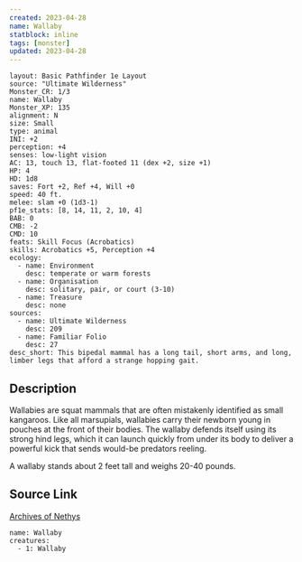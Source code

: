 ```yaml
---
created: 2023-04-28
name: Wallaby
statblock: inline
tags: [monster]
updated: 2023-04-28
---
```

```statblock
layout: Basic Pathfinder 1e Layout
source: "Ultimate Wilderness"
Monster_CR: 1/3
name: Wallaby
Monster_XP: 135
alignment: N
size: Small
type: animal
INI: +2
perception: +4
senses: low-light vision
AC: 13, touch 13, flat-footed 11 (dex +2, size +1)
HP: 4
HD: 1d8
saves: Fort +2, Ref +4, Will +0
speed: 40 ft.
melee: slam +0 (1d3-1)
pf1e_stats: [8, 14, 11, 2, 10, 4]
BAB: 0
CMB: -2
CMD: 10
feats: Skill Focus (Acrobatics)
skills: Acrobatics +5, Perception +4
ecology:
  - name: Environment
    desc: temperate or warm forests
  - name: Organisation
    desc: solitary, pair, or court (3-10)
  - name: Treasure
    desc: none
sources:
  - name: Ultimate Wilderness
    desc: 209
  - name: Familiar Folio
    desc: 27
desc_short: This bipedal mammal has a long tail, short arms, and long, limber legs that afford a strange hopping gait.
```
## Description
Wallabies are squat mammals that are often mistakenly identified as small kangaroos. Like all marsupials, wallabies carry their newborn young in pouches at the front of their bodies. The wallaby defends itself using its strong hind legs, which it can launch quickly from under its body to deliver a powerful kick that sends would-be predators reeling.

 A wallaby stands about 2 feet tall and weighs 20-40 pounds.
## Source Link
[Archives of Nethys](https://aonprd.com/MonsterDisplay.aspx?ItemName=Wallaby)
```encounter-table
name: Wallaby
creatures:
  - 1: Wallaby
```
